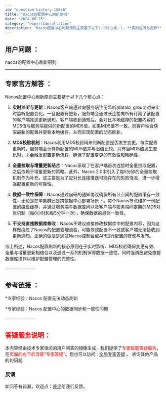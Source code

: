 ```yaml
---
id: "question-history-15856"
title: "nacos的配置中心刷新原则"
date: "2024-06-25"
category: "expertConsultation"
description: "Nacos配置中心刷新原则主要基于以下几个核心点：1. **实时监听与更新**：Nacos客户端通过向服务端注册监听(dataId, group)对来实时监听配置变化。一旦配置有更新，服务端会通过长连接向所有订阅了该配置的客户端推送更新通知。客户端收到通知后，会对比本地缓存的配置内容的MD5值与服务"
---
```


## 用户问题 ： 
 nacos的配置中心刷新原则  

---------------
## 专家官方解答 ：

Nacos配置中心刷新原则主要基于以下几个核心点：

1. **实时监听与更新**：Nacos客户端通过向服务端注册监听(dataId, group)对来实时监听配置变化。一旦配置有更新，服务端会通过长连接向所有订阅了该配置的客户端推送更新通知。客户端收到通知后，会对比本地缓存的配置内容的MD5值与服务端提供的新配置的MD5值。如果MD5值不一致，则客户端会获取最新的配置并更新本地缓存，从而实现配置的动态刷新。

2. **MD5校验机制**：Nacos利用MD5校验码来判断配置是否发生变更。每次配置更新时，服务端会计算新配置的MD5值并与旧值比较。只有当MD5值发生变化时，才会触发配置更新流程，确保了配置变更的有效性和精确性。

3. **全量拉取与增量更新结合**：Nacos采取了在客户端首次连接时全量拉取配置，之后依赖于增量更新的策略。此外，Nacos 2.0中引入了每5分钟的全量拉取机制作为补充，这主要是为了应对长连接推送可能存在的失败情况，进一步增强配置更新的可靠性。

4. **数据一致性保障**：Nacos通过自研的通知协议确保所有节点间的配置缓存一致性，无论是在单集群还是跨数据中心部署场景下。每个Nacos节点维护一份配置的磁盘缓存，并通过服务端与数据库间以及客户端与服务端间定期的MD5对账机制（每6小时和每5分钟一次），确保数据的最终一致性。

5. **不支持直接数据库修改**：Nacos不建议直接修改数据库中的配置内容，因为这样做绕过了Nacos的配置管理流程，可能导致配置不一致或客户端无法接收到更新通知。正确的做法是通过Nacos控制台或API进行配置的修改与发布。

综上所述，Nacos配置刷新的核心原则在于实时监听、MD5校验确保变更有效、全量与增量更新相结合以及通过一系列机制保障数据一致性，同时强调应避免直接数据库操作以维护配置管理的完整性。


<font color="#949494">---------------</font> 


## 参考链接 ：

*专家经验：Nacos 配置无法动态刷新 
 
 *专家经验：Nacos 配置中心的数据同步和一致性问题 


 <font color="#949494">---------------</font> 
 


## <font color="#FF0000">答疑服务说明：</font> 

本内容经由技术专家审阅的用户问答的镜像生成，我们提供了<font color="#FF0000">专家智能答疑服务</font>，在<font color="#FF0000">页面的右下的浮窗”专家答疑“</font>。您也可以访问 : [全局专家答疑](https://answer.opensource.alibaba.com/docs/intro) 。 咨询其他产品的的问题

### 反馈
如问答有错漏，欢迎点：[差评](https://ai.nacos.io/user/feedbackByEnhancerGradePOJOID?enhancerGradePOJOId=15872)给我们反馈。
